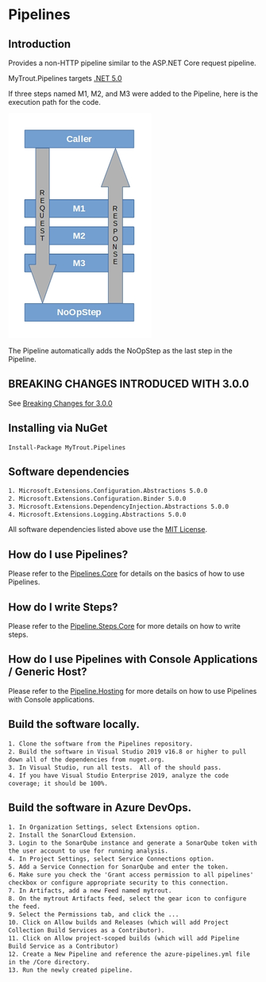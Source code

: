 # Pipelines

## Introduction
Provides a non-HTTP pipeline similar to the ASP.NET Core request pipeline.

MyTrout.Pipelines targets [.NET 5.0](https://dotnet.microsoft.com/download/dotnet/5.0)

If three steps named M1, M2, and M3 were added to the Pipeline, here is the execution path for the code.

![](./Core/pipeline-drawing.jpg)

The Pipeline automatically adds the NoOpStep as the last step in the Pipeline.

## BREAKING CHANGES INTRODUCED WITH 3.0.0

See [Breaking Changes for 3.0.0](./Core/breaking-changes-3-0-0.md)

## Installing via NuGet

    Install-Package MyTrout.Pipelines

## Software dependencies
    1. Microsoft.Extensions.Configuration.Abstractions 5.0.0
    2. Microsoft.Extensions.Configuration.Binder 5.0.0
    3. Microsoft.Extensions.DependencyInjection.Abstractions 5.0.0
    4. Microsoft.Extensions.Logging.Abstractions 5.0.0

All software dependencies listed above use the [MIT License](https://licenses.nuget.org/MIT).

## How do I use Pipelines?
Please refer to the [Pipelines.Core](./Core/README.md) for details on the basics of how to use Pipelines.

## How do I write Steps?
Please refer to the [Pipeline.Steps.Core](./Steps/Core/README.md) for more details on how to write steps.

## How do I use Pipelines with Console Applications / Generic Host?
Please refer to the [Pipeline.Hosting](./Hosting/README.md) for more details on how to use Pipelines with Console applications.

## Build the software locally.
    1. Clone the software from the Pipelines repository.
    2. Build the software in Visual Studio 2019 v16.8 or higher to pull down all of the dependencies from nuget.org.
    3. In Visual Studio, run all tests.  All of the should pass.
    4. If you have Visual Studio Enterprise 2019, analyze the code coverage; it should be 100%.

## Build the software in Azure DevOps.
    1. In Organization Settings, select Extensions option.
    2. Install the SonarCloud Extension.
    3. Login to the SonarQube instance and generate a SonarQube token with the user account to use for running analysis.
    4. In Project Settings, select Service Connections option.
    5. Add a Service Connection for SonarQube and enter the token.
    6. Make sure you check the 'Grant access permission to all pipelines' checkbox or configure appropriate security to this connection.
    7. In Artifacts, add a new Feed named mytrout.
    8. On the mytrout Artifacts feed, select the gear icon to configure the feed.
    9. Select the Permissions tab, and click the ...
    10. Click on Allow builds and Releases (which will add Project Collection Build Services as a Contributor).
    11. Click on Allow project-scoped builds (which will add Pipeline Build Service as a Contributor)
    12. Create a New Pipeline and reference the azure-pipelines.yml file in the /Core directory.
    13. Run the newly created pipeline.
